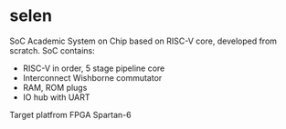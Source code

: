 # selen
SoC
Academic System on Chip based on RISC-V core, developed from scratch.
SoC contains:
- RISC-V in order, 5 stage pipeline core
- Interconnect Wishborne commutator
- RAM, ROM plugs
- IO hub with UART

Target platfrom FPGA Spartan-6
